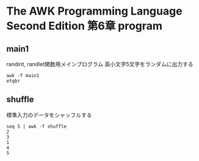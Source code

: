 # The AWK Programming Language Second Edition 第6章 program

## main1
randint, randlet関数用メインプログラム
英小文字5文字をランダムに出力する

```
awk -f main1
etqbr
```

## shuffle
標準入力のデータをシャッフルする

```
seq 5 | awk -f shuffle
2
3
1
4
5
```
